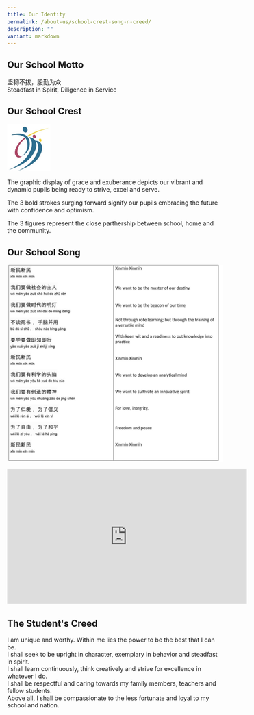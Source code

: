```yaml
---
title: Our Identity
permalink: /about-us/school-crest-song-n-creed/
description: ""
variant: markdown
---
```

Our School Motto
----------------


坚韧不拔，殷勤为众<br>
Steadfast in Spirit, Diligence in Service

Our School Crest
----------------

<style>  
img {  
  display: block;  
  margin-left: auto;  
  margin-right: auto;  
}  
</style>  
<img src="/images/schlogo_big.jpeg" alt="School Crest" style="width:20%;">  
  


The graphic display of grace and exuberance depicts our vibrant and dynamic pupils being ready to strive, excel and serve.

  

The 3 bold strokes surging forward signify our pupils embracing the future with confidence and optimism.

  

The 3 figures represent the close parthership between school, home and the community.

Our School Song
---------------
![](/images/School%20Song%20Lyrics/school_song_lyrics_3.jpg)
<iframe allowfullscreen="" allow="accelerometer; autoplay; clipboard-write; encrypted-media; gyroscope; picture-in-picture; web-share" frameborder="0" title="YouTube video player" src="https://www.youtube.com/embed/jeAyRTFA5Kk?si=U6h6T8chic_MCfJC" height="315" width="560"></iframe>
  


The Student's Creed
-------------------

I am unique and worthy. Within me lies the power to be the best that I can be. <br>
I shall seek to be upright in character, exemplary in behavior and steadfast in spirit. <br>
I shall learn continuously, think creatively and strive for excellence in whatever I do. <br>
I shall be respectful and caring towards my family members, teachers and fellow students. <br>
Above all, I shall be compassionate to the less fortunate and loyal to my school and nation.
